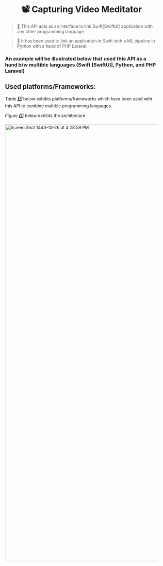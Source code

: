 <h1 align="center"> 📽 Capturing Video Meditator  </h1>

>🔦 This API acts as an interface to link Swift[SwiftUI] application with any other programming language

>🔦 It has been used to link an application in Swift with a ML pipeline in Python with a hand of PHP Laravel


<h3>  An example will be illustrated below that used this API as a hand b/w multible languages (Swift [SwiftUI], Python, and PHP Laravel) </h3>


<h2> Used platforms/Frameworks:</h2>


 <p> <i> Table 1️⃣ </i> below exhibts platforms/frameworks which have been used with this API to combine multible programming languages.</p>
 
  <p> <i> Figure 1️⃣ </i> below exhibts the architecture </p>
<img width="1434" alt="Screen Shot 1443-10-26 at 4 28 59 PM" src="https://user-images.githubusercontent.com/59771760/170708896-fcac1274-565f-4172-93ad-0c31b105a86b.png">


